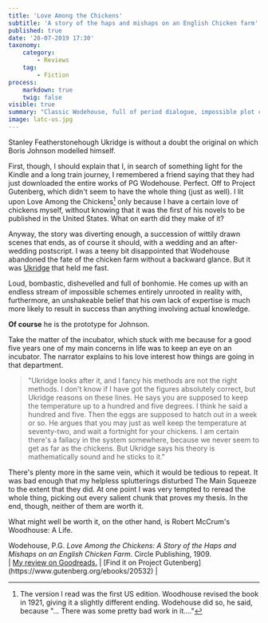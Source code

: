 ```yaml
---
title: 'Love Among the Chickens'
subtitle: 'A story of the haps and mishaps on an English Chicken farm'
published: true
date: '28-07-2019 17:30'
taxonomy:
    category:
        - Reviews
    tag:
        - Fiction
process:
    markdown: true
    twig: false
visible: true
summary: "Classic Wodehouse, full of period dialogue, impossible plot contrivances, two-dimensional characters and everything else one might love about old Plum, if one loves old Plum at all. Infectious, too. But here's the thing: all the while I was reading it, I couldn't shake one thought from my mind."
image: latc-us.jpg
---
```


Stanley Featherstonehough Ukridge is without a doubt the original on which Boris Johnson modelled himself. 

First, though, I should explain that I, in search of something light for the Kindle and a long train journey, I remembered a friend saying that they had just downloaded the entire works of PG Wodehouse. Perfect. Off to Project Gutenberg, which didn't seem to have the whole thing (just as well). I lit upon Love Among the Chickens[^1] only because I have a certain love of chickens myself, without knowing that it was the first of his novels to be published in the United States. What on earth did they make of it?

[^1]: The version I read was the first US edition. Woodhouse revised the book in 1921, giving it a slightly different ending. Wodehouse did so, he said, because "... There was some pretty bad work in it...." 

Anyway, the story was diverting enough, a succession of wittily drawn scenes that ends, as of course it should, with a wedding and an after-wedding postscript. I was a teeny bit disappointed that Wodehouse abandoned the fate of the chicken farm without a backward glance. But it was [Ukridge](https://en.wikipedia.org/wiki/Stanley_Featherstonehaugh_Ukridge) that held me fast. 

Loud, bombastic, dishevelled and full of bonhomie. He comes up with an endless stream of impossible schemes entirely unrooted in reality with, furthermore, an unshakeable belief that his own lack of expertise is much more likely to result in success than anything involving actual knowledge. 

**Of course** he is the prototype for Johnson.

Take the matter of the incubator, which stuck with me because for a good five years one of my main concerns in life was to keep an eye on an incubator. The narrator explains to his love interest how things are going in that department.

> "Ukridge looks after it, and I fancy his methods are not the right methods. I don't know if I have got the figures absolutely correct, but Ukridge reasons on these lines. He says you are supposed to keep the temperature up to a hundred and five degrees. I think he said a hundred and five. Then the eggs are supposed to hatch out in a week or so. He argues that you may just as well keep the temperature at seventy-two, and wait a fortnight for your chickens. I am certain there's a fallacy in the system somewhere, because we never seem to get as far as the chickens. But Ukridge says his theory is mathematically sound and he sticks to it."

There's plenty more in the same vein, which it would be tedious to repeat. It was bad enough that my helpless splutterings disturbed The Main Squeeze to the extent that they did. At one point I was very tempted to reread the whole thing, picking out every salient chunk that proves my thesis. In the end, though, neither of them are worth it.

What might well be worth it, on the other hand, is Robert McCrum's Woodhouse: A Life.

</div>

<div class="citation">
Wodehouse, P.G. <i>Love Among the Chickens: A Story of the Haps and Mishaps on an English Chicken Farm</i>. Circle Publishing, 1909.
</div>

<div class="noteHeading">
</div>
| <a href="https://www.goodreads.com/review/show/2912166214">My review on Goodreads.</a> | [Find it on Project Gutenberg](https://www.gutenberg.org/ebooks/20532) |
